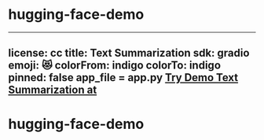 # hugging-face-demo
---
license: cc
title: Text Summarization
sdk: gradio
emoji: 😻
colorFrom: indigo
colorTo: indigo
pinned: false
app_file = app.py
[Try Demo Text Summarization at](https://huggingface.co/spaces/Salman3Tariq/Demo)
---
# hugging-face-demo
